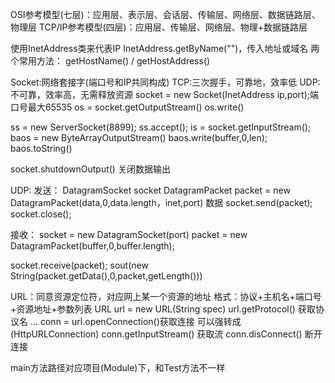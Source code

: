 OSI参考模型(七层)：应用层、表示层、会话层、传输层、网络层、数据链路层、物理层
TCP/IP参考模型(四层)：应用层、传输层、网络层、物理+数据链路层

使用InetAddress类来代表IP
InetAddress.getByName("")，传入地址或域名 
两个常用方法：
getHostName() / getHostAddress()

Socket:网络套接字(端口号和IP共同构成)
TCP:三次握手，可靠地，效率低
UDP:不可靠，效率高，无需释放资源
socket = new Socket(InetAddress ip,port);端口号最大65535
os = socket.getOutputStream()
os.write()


ss = new ServerSocket(8899);
ss.accept();
is = socket.getInputStream();
baos = new ByteArrayOutputStream()
baos.write(buffer,0,len);
baos.toString()

socket.shutdownOutput() 关闭数据输出

UDP:
发送：
DatagramSocket socket
DatagramPacket packet = new DatagramPacket(data,0,data.length，inet,port) 数据
socket.send(packet);
socket.close();

接收：
socket = new DatagramSocket(port)
packet = new DatagramPacket(buffer,0,buffer.length);

socket.receive(packet);
sout(new String(packet.getData(),0,packet,getLength()))


URL：同意资源定位符，对应网上某一个资源的地址
格式：协议+主机名+端口号+资源地址+参数列表
URL url = new URL(String spec)
url.getProtocol() 获取协议名
...
conn = url.openConnection()获取连接  可以强转成(HttpURLConnection)
conn.getInputStream() 获取流
conn.disConnect() 断开连接

main方法路径对应项目(Module)下，和Test方法不一样











